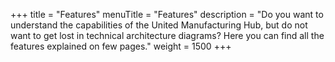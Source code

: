 +++
title = "Features"
menuTitle = "Features"
description = "Do you want to understand the capabilities of the United Manufacturing Hub, but do not want to get lost in technical architecture diagrams? Here you can find all the features explained on few pages."
weight = 1500
+++
